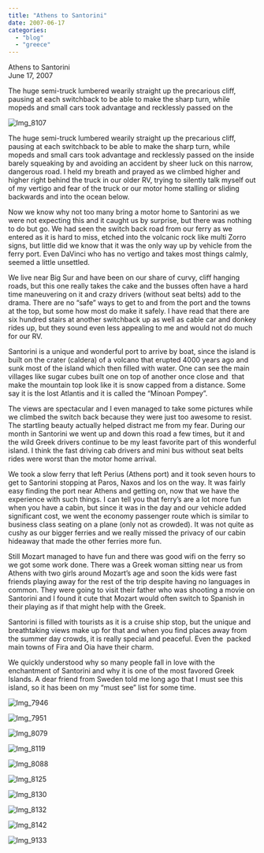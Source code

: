 ```yaml
---
title: "Athens to Santorini"
date: 2007-06-17
categories: 
  - "blog"
  - "greece"
---
```


Athens to Santorini  
June 17, 2007

The huge semi-truck lumbered wearily straight up the precarious cliff,  
pausing at each switchback to be able to make the sharp turn, while  
mopeds and small cars took advantage and recklessly passed on the

<!--more-->

![Img_8107](https://pub-ac94b3f306b24c0dba4238943c97f2e1.r2.dev/photos/uncategorized/2008/03/05/img_8107.png)

The huge semi-truck lumbered wearily straight up the precarious cliff, pausing at each switchback to be able to make the sharp turn, while mopeds and small cars took advantage and recklessly passed on the inside barely squeaking by and avoiding an accident by sheer luck on this narrow, dangerous road. I held my breath and prayed as we climbed higher and higher right behind the truck in our older RV, trying to silently talk myself out of my vertigo and fear of the truck or our motor home stalling or sliding backwards and into the ocean below.

Now we know why not too many bring a motor home to Santorini as we were not expecting this and it caught us by surprise, but there was nothing to do but go. We had seen the switch back road from our ferry as we entered as it is hard to miss, etched into the volcanic rock like multi Zorro signs, but little did we know that it was the only way up by vehicle from the ferry port. Even DaVinci who has no vertigo and takes most things calmly, seemed a little unsettled.

We live near Big Sur and have been on our share of curvy, cliff hanging roads, but this one really takes the cake and the busses often have a hard time maneuvering on it and crazy drivers (without seat belts) add to the drama. There are no “safe” ways to get to and from the port and the towns at the top, but some how most do make it safely. I have read that there are six hundred stairs at another switchback up as well as cable car and donkey rides up, but they sound even less appealing to me and would not do much for our RV.

Santorini is a unique and wonderful port to arrive by boat, since the island is built on the crater (caldera) of a volcano that erupted 4000 years ago and sunk most of the island which then filled with water. One can see the main villages like sugar cubes built one on top of another once close and  that make the mountain top look like it is snow capped from a distance. Some say it is the lost Atlantis and it is called the “Minoan Pompey”.

The views are spectacular and I even managed to take some pictures while we climbed the switch back because they were just too awesome to resist. The startling beauty actually helped distract me from my fear. During our month in Santorini we went up and down this road a few times, but it and the wild Greek drivers continue to be my least favorite part of this wonderful island. I think the fast driving cab drivers and mini bus without seat belts rides were worst than the motor home arrival.

We took a slow ferry that left Perius (Athens port) and it took seven hours to get to Santorini stopping at Paros, Naxos and Ios on the way. It was fairly easy finding the port near Athens and getting on, now that we have the experience with such things. I can tell you that ferry’s are a lot more fun when you have a cabin, but since it was in the day and our vehicle added significant cost, we went the economy passenger route which is similar to business class seating on a plane (only not as crowded). It was not quite as cushy as our bigger ferries and we really missed the privacy of our cabin hideaway that made the other ferries more fun.

Still Mozart managed to have fun and there was good wifi on the ferry so we got some work done. There was a Greek woman sitting near us from Athens with two girls around Mozart’s age and soon the kids were fast friends playing away for the rest of the trip despite having no languages in common. They were going to visit their father who was shooting a movie on Santorini and I found it cute that Mozart would often switch to Spanish in their playing as if that might help with the Greek.

Santorini is filled with tourists as it is a cruise ship stop, but the unique and breathtaking views make up for that and when you find places away from the summer day crowds, it is really special and peaceful. Even the  packed main towns of Fira and Oia have their charm.

We quickly understood why so many people fall in love with the enchantment of Santorini and why it is one of the most favored Greek Islands. A dear friend from Sweden told me long ago that I must see this island, so it has been on my “must see” list for some time.

![Img_7946](https://pub-ac94b3f306b24c0dba4238943c97f2e1.r2.dev/photos/uncategorized/2008/03/05/img_7946.png)

![Img_7951](https://pub-ac94b3f306b24c0dba4238943c97f2e1.r2.dev/photos/uncategorized/2008/03/05/img_7951.png)

![Img_8079](https://pub-ac94b3f306b24c0dba4238943c97f2e1.r2.dev/photos/uncategorized/2008/03/05/img_8079.png)

![Img_8119](https://pub-ac94b3f306b24c0dba4238943c97f2e1.r2.dev/photos/uncategorized/2008/03/05/img_8119.png)

![Img_8088](https://pub-ac94b3f306b24c0dba4238943c97f2e1.r2.dev/photos/uncategorized/2008/03/05/img_8088.png)

![Img_8125](https://pub-ac94b3f306b24c0dba4238943c97f2e1.r2.dev/photos/uncategorized/2008/03/05/img_8125.png)

![Img_8130](https://pub-ac94b3f306b24c0dba4238943c97f2e1.r2.dev/photos/uncategorized/2008/03/05/img_8130.png)

![Img_8132](https://pub-ac94b3f306b24c0dba4238943c97f2e1.r2.dev/photos/uncategorized/2008/03/05/img_8132.png)

![Img_8142](https://pub-ac94b3f306b24c0dba4238943c97f2e1.r2.dev/photos/uncategorized/2008/03/05/img_8142.png)

![Img_9133](https://pub-ac94b3f306b24c0dba4238943c97f2e1.r2.dev/photos/uncategorized/2008/03/05/img_9133.png)
